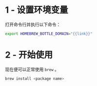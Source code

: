 # 1 - 设置环境变量
打开命令行并执行以下命令：

```bash
export HOMEBREW_BOTTLE_DOMAIN="{{link}}"
```

# 2 - 开始使用
现在便可以正常使用 `brew` 。

```bash
brew install <package name>
```